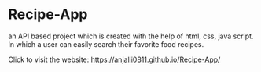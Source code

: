 # Recipe-App
an API based project which is created with the help of html, css, java script. In which a user can easily  search their favorite food recipes.

Click to visit the website: https://anjalii0811.github.io/Recipe-App/
